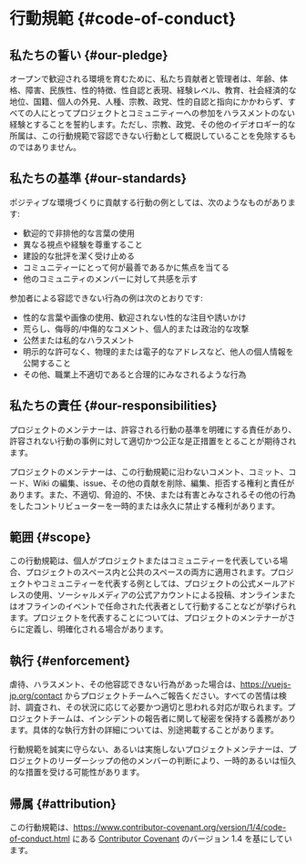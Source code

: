 # 行動規範 {#code-of-conduct}

## 私たちの誓い {#our-pledge}

オープンで歓迎される環境を育むために、私たち貢献者と管理者は、年齢、体格、障害、民族性、性的特徴、性自認と表現、経験レベル、教育、社会経済的な地位、国籍、個人の外見、人種、宗教、政党、性的自認と指向にかかわらず、すべての人にとってプロジェクトとコミュニティーへの参加をハラスメントのない経験とすることを誓約します。ただし、宗教、政党、その他のイデオロギー的な所属は、この行動規範で容認できない行動として概説していることを免除するものではありません。

## 私たちの基準 {#our-standards}

ポジティブな環境づくりに貢献する行動の例としては、次のようなものがあります:

- 歓迎的で非排他的な言葉の使用
- 異なる視点や経験を尊重すること
- 建設的な批評を潔く受け止める
- コミュニティーにとって何が最善であるかに焦点を当てる
- 他のコミュニティのメンバーに対して共感を示す

参加者による容認できない行為の例は次のとおりです:

- 性的な言葉や画像の使用、歓迎されない性的な注目や誘いかけ
- 荒らし、侮辱的/中傷的なコメント、個人的または政治的な攻撃
- 公然または私的なハラスメント
- 明示的な許可なく、物理的または電子的なアドレスなど、他人の個人情報を公開すること
- その他、職業上不適切であると合理的にみなされるような行為

## 私たちの責任 {#our-responsibilities}

プロジェクトのメンテナーは、許容される行動の基準を明確にする責任があり、許容されない行動の事例に対して適切かつ公正な是正措置をとることが期待されます。

プロジェクトのメンテナーは、この行動規範に沿わないコメント、コミット、コード、Wiki の編集、issue、その他の貢献を削除、編集、拒否する権利と責任があります。また、不適切、脅迫的、不快、または有害とみなされるその他の行為をしたコントリビューターを一時的または永久に禁止する権利があります。

## 範囲 {#scope}

この行動規範は、個人がプロジェクトまたはコミュニティーを代表している場合、プロジェクトのスペース内と公共のスペースの両方に適用されます。プロジェクトやコミュニティーを代表する例としては、プロジェクトの公式メールアドレスの使用、ソーシャルメディアの公式アカウントによる投稿、オンラインまたはオフラインのイベントで任命された代表者として行動することなどが挙げられます。プロジェクトを代表することについては、プロジェクトのメンテナーがさらに定義し、明確化される場合があります。

## 執行 {#enforcement}

虐待、ハラスメント、その他容認できない行為があった場合は、https://vuejs-jp.org/contact からプロジェクトチームへご報告ください。すべての苦情は検討、調査され、その状況に応じて必要かつ適切と思われる対応が取られます。プロジェクトチームは、インシデントの報告者に関して秘密を保持する義務があります。具体的な執行方針の詳細については、別途掲載することがあります。

行動規範を誠実に守らない、あるいは実施しないプロジェクトメンテナーは、プロジェクトのリーダーシップの他のメンバーの判断により、一時的あるいは恒久的な措置を受ける可能性があります。

## 帰属 {#attribution}

この行動規範は、https://www.contributor-covenant.org/version/1/4/code-of-conduct.html にある [Contributor Covenant][homepage] のバージョン 1.4 を基にしています。

[homepage]: https://www.contributor-covenant.org
